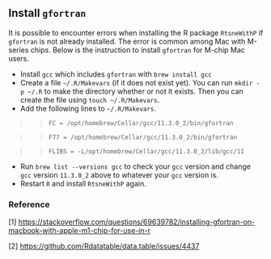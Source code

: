 ## Install `gfortran`
It is possible to encounter errors when installing the R package `RtsneWithP` if `gfortran` is not already installed. The error is common among Mac with M-series chips. Below is the instruction to install `gfortran` for M-chip Mac users.
- Install `gcc` which includes `gfortran` with `brew install gcc`
- Create a file `~/.R/Makevars` (if it does not exist yet). You can run `mkdir -p ~/.R` to make the directory whether or not it exists. Then you can create the file using `touch ~/.R/Makevars`.
- Add the following lines to `~/.R/Makevars`.
>>`FC = /opt/homebrew/Cellar/gcc/11.3.0_2/bin/gfortran`

>>`F77 = /opt/homebrew/Cellar/gcc/11.3.0_2/bin/gfortran`

>>`FLIBS = -L/opt/homebrew/Cellar/gcc/11.3.0_2/lib/gcc/11`
- Run `brew list --versions gcc` to check your `gcc` version and change `gcc` version `11.3.0_2` above to whatever your `gcc` version is.
- Restart `R` and install `RtsneWithP` again.

### Reference
[1] https://stackoverflow.com/questions/69639782/installing-gfortran-on-macbook-with-apple-m1-chip-for-use-in-r

[2] https://github.com/Rdatatable/data.table/issues/4437
